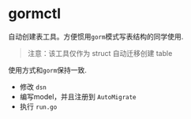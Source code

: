 # gormctl

自动创建表工具。方便惯用`gorm`模式写表结构的同学使用.

> 注意：该工具仅作为 struct 自动迁移创建 table

使用方式和`gorm`保持一致.
* 修改 `dsn`
* 编写model，并且注册到 `AutoMigrate`
* 执行 `run.go`
